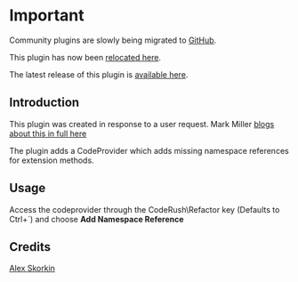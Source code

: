 # Important #
Community plugins are slowly being migrated to [GitHub](http://github.com).

This plugin has now been [relocated here](https://github.com/RoryBecker/CR_ExtensionMethodsHelper).

The latest release of this plugin is [available here](https://github.com/RoryBecker/CR_ExtensionMethodsHelper/releases/latest).

## Introduction ##

This plugin was created in response to a user request. Mark Miller [blogs about this in full here](http://community.devexpress.com/blogs/markmiller/archive/2011/03/23/importing-namespace-references-for-extension-methods-in-coderush-for-visual-studio.aspx)

The plugin adds a CodeProvider which adds missing namespace references for extension methods.

## Usage ##
Access the codeprovider through the CodeRush\Refactor key (Defaults to Ctrl+`) and choose **Add Namespace Reference**

## Credits ##
[Alex Skorkin](http://Skorkin.com/)